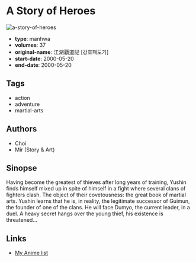 # A Story of Heroes

![a-story-of-heroes](https://cdn.myanimelist.net/images/manga/1/205786.jpg)

-   **type**: manhwa
-   **volumes**: 37
-   **original-name**: 江湖覇道記 [강호패도기]
-   **start-date**: 2000-05-20
-   **end-date**: 2000-05-20

## Tags

-   action
-   adventure
-   martial-arts

## Authors

-   Choi
-   Mir (Story & Art)

## Sinopse

Having become the greatest of thieves after long years of training, Yushin finds himself mixed up in spite of himself in a fight where several clans of fighters clash. The object of their covetousness: the great book of martial arts. Yushin learns that he is, in reality, the legitimate successor of Guimun, the founder of one of the clans. He will face Dumyo, the current leader, in a duel. A heavy secret hangs over the young thief, his existence is threatened...

## Links

-   [My Anime list](https://myanimelist.net/manga/109253/A_Story_of_Heroes)
